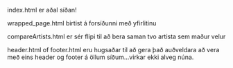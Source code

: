 index.html er aðal síðan!

wrapped_page.html birtist á forsíðunni með yfirlitinu

compareArtists.html er sér flipi til að bera saman tvo artista sem maður velur

header.html of footer.html eru hugsaðar til að gera það auðveldara að vera með eins header og footer á öllum síðum...virkar ekki alveg núna.